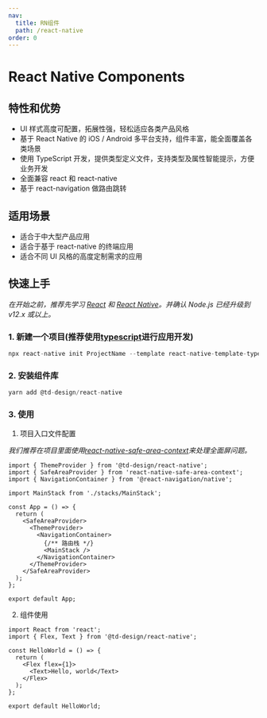```yaml
---
nav:
  title: RN组件
  path: /react-native
order: 0
---
```


# React Native Components

## 特性和优势

- UI 样式高度可配置，拓展性强，轻松适应各类产品风格
- 基于 React Native 的 iOS / Android 多平台支持，组件丰富，能全面覆盖各类场景
- 使用 TypeScript 开发，提供类型定义文件，支持类型及属性智能提示，方便业务开发
- 全面兼容 react 和 react-native
- 基于 react-navigation 做路由跳转

## 适用场景

- 适合于中大型产品应用
- 适合于基于 react-native 的终端应用
- 适合不同 UI 风格的高度定制需求的应用

## 快速上手

_在开始之前，推荐先学习 [React](https://reactjs.org/) 和 [React Native](http://reactnative.dev/)。并确认 Node.js 已经升级到 v12.x 或以上。_

### 1. 新建一个项目(推荐使用[typescript](https://www.typescriptlang.org/)进行应用开发)

```js
npx react-native init ProjectName --template react-native-template-typescript
```

### 2. 安装组件库

```js
yarn add @td-design/react-native
```

### 3. 使用

1. 项目入口文件配置

_我们推荐在项目里面使用[react-native-safe-area-context](https://github.com/th3rdwave/react-native-safe-area-context)来处理全面屏问题。_

```tsx | pure
import { ThemeProvider } from '@td-design/react-native';
import { SafeAreaProvider } from 'react-native-safe-area-context';
import { NavigationContainer } from '@react-navigation/native';

import MainStack from './stacks/MainStack';

const App = () => {
  return (
    <SafeAreaProvider>
      <ThemeProvider>
        <NavigationContainer>
          {/** 路由栈 */}
          <MainStack />
        </NavigationContainer>
      </ThemeProvider>
    </SafeAreaProvider>
  );
};

export default App;
```

2. 组件使用

```tsx | pure
import React from 'react';
import { Flex, Text } from '@td-design/react-native';

const HelloWorld = () => {
  return (
    <Flex flex={1}>
      <Text>Hello, world</Text>
    </Flex>
  );
};

export default HelloWorld;
```
